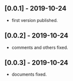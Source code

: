 ## [0.0.1] - 2019-10-24

* first version published.

## [0.0.2] - 2019-10-24

* comments and others fixed.

## [0.0.3] - 2019-10-24

* documents fixed.
